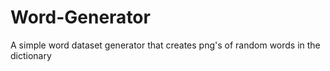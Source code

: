 # Word-Generator
A simple word dataset generator that creates png's of random words in the dictionary

